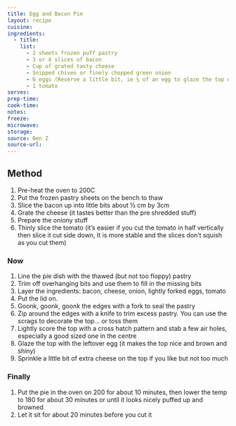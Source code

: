```yaml
---
title: Egg and Bacon Pie
layout: recipe
cuisine: 
ingredients:
  - title:
    list:
      - 2 sheets frozen puff pastry
      - 3 or 4 slices of bacon
      - Cup of grated tasty cheese
      - Snipped chives or finely chopped green onion
      - 6 eggs (Reserve a little bit, ie ¼ of an egg to glaze the top of the pie)
      - 1 tomato
serves:
prep-time: 
cook-time: 
notes: 
freeze:
microwave:
storage:
source: Ben Z
source-url: 
---
```


## Method
1. Pre-heat the oven to 200C
1. Put the frozen pastry sheets on the bench to thaw
1. Slice the bacon up into little bits about ½ cm by 3cm
1. Grate the cheese (it tastes better than the pre shredded stuff)
1. Prepare the oniony stuff
1. Thinly slice the tomato (it’s easier if you cut the tomato in half vertically then slice it cut side down, It is more stable and the slices don’t squish as you cut them)

### Now
1. Line the pie dish with the thawed (but not too floppy) pastry
1. Trim off overhanging bits and use them to fill in the missing bits
1. Layer the ingredients: bacon, cheese, onion, lightly forked eggs, tomato
1. Put the lid on.
1. Goonk, goonk, goonk the edges with a fork to seal the pastry
1. Zip around the edges with a knife to trim excess pastry. You can use the scrags to decorate the top… or toss them
1. Lightly score the top with a cross hatch pattern and stab a few air holes, especially a good sized one in the centre
1. Glaze the top with the leftover egg (it makes the top nice and brown and shiny)
1. Sprinkle a little bit of extra cheese on the top if you like but not too much

### Finally
1. Put the pie in the oven on 200 for about 10 minutes, then lower the temp to 180 for about 30 minutes or until it looks nicely puffed up and browned
1. Let it sit for about 20 minutes before you cut it